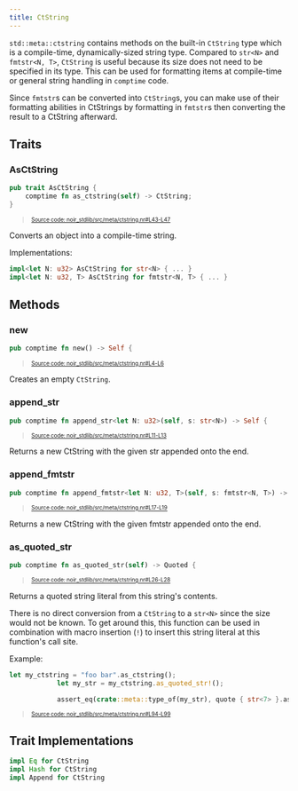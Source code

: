 ```yaml
---
title: CtString
---
```


`std::meta::ctstring` contains methods on the built-in `CtString` type which is
a compile-time, dynamically-sized string type. Compared to `str<N>` and `fmtstr<N, T>`,
`CtString` is useful because its size does not need to be specified in its type. This
can be used for formatting items at compile-time or general string handling in `comptime`
code.

Since `fmtstr`s can be converted into `CtString`s, you can make use of their formatting
abilities in CtStrings by formatting in `fmtstr`s then converting the result to a CtString
afterward.

## Traits

### AsCtString

```rust title="as-ctstring" showLineNumbers 
pub trait AsCtString {
    comptime fn as_ctstring(self) -> CtString;
}
```
> <sup><sub><a href="https://github.com/noir-lang/noir/blob/master/noir_stdlib/src/meta/ctstring.nr#L43-L47" target="_blank" rel="noopener noreferrer">Source code: noir_stdlib/src/meta/ctstring.nr#L43-L47</a></sub></sup>


Converts an object into a compile-time string.

Implementations:

```rust
impl<let N: u32> AsCtString for str<N> { ... }
impl<let N: u32, T> AsCtString for fmtstr<N, T> { ... }
```

## Methods

### new

```rust title="new" showLineNumbers 
pub comptime fn new() -> Self {
```
> <sup><sub><a href="https://github.com/noir-lang/noir/blob/master/noir_stdlib/src/meta/ctstring.nr#L4-L6" target="_blank" rel="noopener noreferrer">Source code: noir_stdlib/src/meta/ctstring.nr#L4-L6</a></sub></sup>


Creates an empty `CtString`.

### append_str

```rust title="append_str" showLineNumbers 
pub comptime fn append_str<let N: u32>(self, s: str<N>) -> Self {
```
> <sup><sub><a href="https://github.com/noir-lang/noir/blob/master/noir_stdlib/src/meta/ctstring.nr#L11-L13" target="_blank" rel="noopener noreferrer">Source code: noir_stdlib/src/meta/ctstring.nr#L11-L13</a></sub></sup>


Returns a new CtString with the given str appended onto the end.

### append_fmtstr

```rust title="append_fmtstr" showLineNumbers 
pub comptime fn append_fmtstr<let N: u32, T>(self, s: fmtstr<N, T>) -> Self {
```
> <sup><sub><a href="https://github.com/noir-lang/noir/blob/master/noir_stdlib/src/meta/ctstring.nr#L17-L19" target="_blank" rel="noopener noreferrer">Source code: noir_stdlib/src/meta/ctstring.nr#L17-L19</a></sub></sup>


Returns a new CtString with the given fmtstr appended onto the end.

### as_quoted_str

```rust title="as_quoted_str" showLineNumbers 
pub comptime fn as_quoted_str(self) -> Quoted {
```
> <sup><sub><a href="https://github.com/noir-lang/noir/blob/master/noir_stdlib/src/meta/ctstring.nr#L26-L28" target="_blank" rel="noopener noreferrer">Source code: noir_stdlib/src/meta/ctstring.nr#L26-L28</a></sub></sup>


Returns a quoted string literal from this string's contents.

There is no direct conversion from a `CtString` to a `str<N>` since
the size would not be known. To get around this, this function can
be used in combination with macro insertion (`!`) to insert this string
literal at this function's call site.

Example:

```rust title="as_quoted_str_example" showLineNumbers 
let my_ctstring = "foo bar".as_ctstring();
            let my_str = my_ctstring.as_quoted_str!();

            assert_eq(crate::meta::type_of(my_str), quote { str<7> }.as_type());
```
> <sup><sub><a href="https://github.com/noir-lang/noir/blob/master/noir_stdlib/src/meta/ctstring.nr#L94-L99" target="_blank" rel="noopener noreferrer">Source code: noir_stdlib/src/meta/ctstring.nr#L94-L99</a></sub></sup>


## Trait Implementations

```rust
impl Eq for CtString
impl Hash for CtString
impl Append for CtString
```
